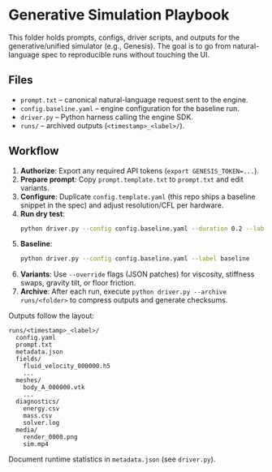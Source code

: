 # Generative Simulation Playbook

This folder holds prompts, configs, driver scripts, and outputs for the generative/unified
simulator (e.g., Genesis). The goal is to go from natural-language spec to reproducible
runs without touching the UI.

## Files

- `prompt.txt` – canonical natural-language request sent to the engine.
- `config.baseline.yaml` – engine configuration for the baseline run.
- `driver.py` – Python harness calling the engine SDK.
- `runs/` – archived outputs (`<timestamp>_<label>/`).

## Workflow

1. **Authorize**: Export any required API tokens (`export GENESIS_TOKEN=...`).
2. **Prepare prompt**: Copy `prompt.template.txt` to `prompt.txt` and edit variants.
3. **Configure**: Duplicate `config.template.yaml` (this repo ships a baseline snippet in
   the spec) and adjust resolution/CFL per hardware.
4. **Run dry test**:
   ```bash
   python driver.py --config config.baseline.yaml --duration 0.2 --label dry_run
   ```
5. **Baseline**:
   ```bash
   python driver.py --config config.baseline.yaml --label baseline
   ```
6. **Variants**: Use `--override` flags (JSON patches) for viscosity, stiffness swaps,
   gravity tilt, or floor friction.
7. **Archive**: After each run, execute `python driver.py --archive runs/<folder>` to
   compress outputs and generate checksums.

Outputs follow the layout:

```
runs/<timestamp>_<label>/
  config.yaml
  prompt.txt
  metadata.json
  fields/
    fluid_velocity_000000.h5
    ...
  meshes/
    body_A_000000.vtk
    ...
  diagnostics/
    energy.csv
    mass.csv
    solver.log
  media/
    render_0000.png
    sim.mp4
```

Document runtime statistics in `metadata.json` (see `driver.py`).
